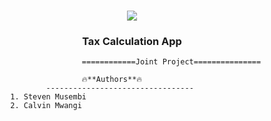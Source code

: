 
<h1 align="center">
<img src=https://natujenge.ke/assets/images/logo-wordmark.svg>
</h1>

<h3 align="center">Tax Calculation App</h3>

                            ============Joint Project===============

                            🔥**Authors**🔥
                    ---------------------------------
            1. Steven Musembi
            2. Calvin Mwangi
